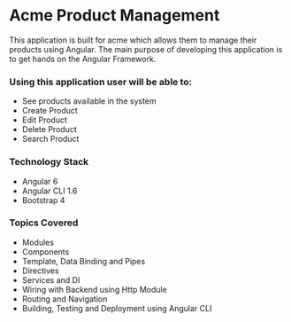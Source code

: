 # Acme Product Management
This application is built for acme which allows them to manage their products using Angular. The main purpose of developing this application is to get hands on the Angular Framework.

### Using this application user will be able to:
* See products available in the system
* Create Product
* Edit Product
* Delete Product
* Search Product

### Technology Stack
* Angular 6
* Angular CLI 1.6
* Bootstrap 4

### Topics Covered
* Modules
* Components
* Template, Data Binding and Pipes
* Directives
* Services and DI
* Wiring with Backend using Http Module
* Routing and Navigation
* Building, Testing and Deployment using Angular CLI
